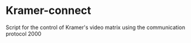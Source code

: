 # Kramer-connect
Script for the control of Kramer's video matrix using the communication protocol 2000 
